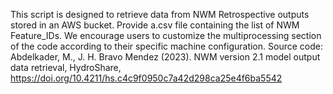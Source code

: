 This script is designed to retrieve data from NWM Retrospective outputs stored in an AWS bucket.
Provide a.csv file containing the list of NWM Feature_IDs. 
We encourage users to customize the multiprocessing section of the code according to their specific machine configuration.
Source code: Abdelkader, M., J. H. Bravo Mendez (2023). NWM version 2.1 model output data retrieval, HydroShare, https://doi.org/10.4211/hs.c4c9f0950c7a42d298ca25e4f6ba5542 
